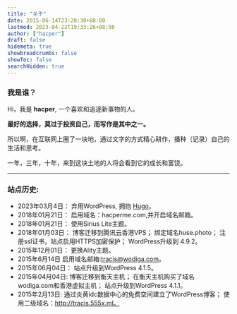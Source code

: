 ```yaml
---
title: "关于"
date: 2015-06-14T23:20:30+08:00
lastmod: 2023-04-22T19:33:26+08:00
author: ["hacper"]
draft: false
hidemeta: true
showbreadcrumbs: false
showToc: false
searchHidden: true
---
```


### 我是谁？
Hi，我是 **hacper**, 一个喜欢和追逐新事物的人。

**最好的选择，莫过于投资自己，而写作是其中之一。**

所以啊，在互联网上圈了一块地，通过文字的方式精心耕作，播种（记录）自己的生活和思考。

一年，三年，十年，来到这块土地的人将会看到它的成长和富饶。

---



### 站点历史:

- 2023年03月4日： 弃用WordPress, 拥抱 [Hugo](https://gohugo.io/)。
- 2018年01月21日： 启用域名：hacperme.com,并开启域名邮箱。
- 2018年01月21日： 使用Sirius Lite主题。
- 2018年01月03日： 博客迁移到腾讯云香港VPS； 绑定域名huse.photo； 注册ssl证书，站点启用HTTPS加密保护； WordPress升级到 4.9.2。
- 2015年12月01日： 更换Ality主题。
- 2015年6月14日 启用域名邮箱:tracis@wodiga.com。
- 2015年06月04日： 站点升级到WordPress 4.1.5。
- 2015年04月04日: 博客迁移到衡天主机； 在衡天主机购买了域名wodiga.com和香港虚拟主机； 站点升级到WordPress 4.1.1。
- 2015年2月13日: 通过炎黄idc数据中心的免费空间建立了WordPress博客； 使用二级域名：http://tracis.555x.ml。